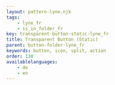 ```yaml
---
layout: pattern-lyne.njk
tags: 
    - lyne_fr
    - is_in_folder_fr
key: transparent-button-static-lyne_fr
title: Transparent Button (Static)
parent: button-folder-lyne_fr
keywords: button, icon, split, action
order: 130
availablelanguages: 
    - de
    - en
---
```

